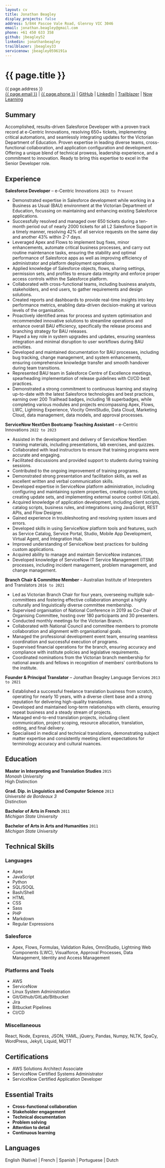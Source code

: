 ```yaml
---
layout: cv
title: Jonathan Beagley
display_projects: false
address: 5/844 Pascoe Vale Road, Glenroy VIC 3046
email: jonathan.beagley@gmail.com
phone: +61 450 633 358
github: jbeagley52
linkedin: jonathanbeagley
trailblazer: jbeagley33
servicenow: jbeagley0596191a
---
```


# {{ page.title }}

<div id="webaddress">
<i class="fa fa-globe"></i> {{ page.address }}
<br />
<i class="fa fa-envelope"></i> <a href="mailto:{{ page.email }}">{{ page.email }}</a>
|
<i class="fa fa-phone"></i> <a href="tel:{{ page.phone }}">{{ page.phone }}</a>
|
<i class="fa fa-github"></i> <a href="http://github.com/{{ page.github }}">GitHub</a>
|
<i class="fa fa-linkedin"></i> <a href="https://www.linkedin.com/in/{{ page.linkedin }}/">LinkedIn</a>
|
<i class="fa fa-graduation-cap"></i> <a href="https://trailblazer.me/id/{{ page.trailblazer }}/">Trailblazer</a>
|
<i class="fa fa-graduation-cap"></i> <a href="https://nowlearning.servicenow.com/lxp?id=nl_public&user={{ page.servicenow }}">Now Learning</a>
</div>

## Summary

Accomplished, results-driven Salesforce Developer with a proven track record at e-Centric Innovations, resolving 650+ tickets, implementing critical automations, and seamlessly integrating updates for the Victorian Department of Education. Proven expertise in leading diverse teams, cross-functional collaboration, and application configuration and development. Offering a unique blend of technical prowess, leadership experience, and a commitment to innovation. Ready to bring this expertise to excel in the Senior Developer role.

## Experience

**Salesforce Developer** &ndash; e-Centric Innovations `2023 to Present`

- Demonstrated expertise in Salesforce development while working in a Business as Usual (BAU) environment at the Victorian Department of Education, focussing on maintaining and enhancing existing Salesforce applications.
- Successfully resolved and managed over 650 tickets during a ten-month period out of nearly 2000 tickets for all L2 Salesforce Support in a timely manner, resolving 42% of all service requests on the same day and another 43% within 2-7 days.
- Leveraged Apex and Flows to implement bug fixes, minor enhancements, automate critical business processes, and carry out routine maintenance tasks, ensuring the stability and optimal performance of Salesforce apps as well as improving efficiency of administrator and platform deployment operations.
- Applied knowledge of Salesforce objects, flows, sharing settings, permission sets, and profiles to ensure data integrity and enforce proper access controls within the Salesforce platform.
- Collaborated with cross-functional teams, including business analysts, stakeholders, and end users, to gather requirements and design solutions.
- Created reports and dashboards to provide real-time insights into key performance metrics, enabling data-driven decision-making at various levels of the organisation.
- Proactively identified areas for process and system optimisation and recommended innovative solutions to streamline operations and enhance overall BAU efficiency, specifically the release process and branching strategy for BAU releases.
- Played a key role in system upgrades and updates, ensuring seamless integration and minimal disruption to user workflows during BAU activities.
- Developed and maintained documentation for BAU processes, including bug tracking, change management, and system enhancements, ensuring comprehensive knowledge transfer and smooth handover during team transitions.
- Represented BAU team in Salesforce Centre of Excellence meetings, spearheading implementation of release guidelines with CI/CD best practices.  
- Demonstrated a strong commitment to continuous learning and staying up-to-date with the latest Salesforce technologies and best practices, earning over 200 Trailhead badges, including 18 superbadges, while completing various modules and projects encompassing Apex, Flows, LWC, Lightning Experience, Vlocity OmniStudio, Data Cloud, Marketing Cloud, data management, data models, and approval processes.

**ServiceNow NextGen Bootcamp Teaching Assistant** &ndash; e-Centric Innovations `2022 to 2023`

- Assisted in the development and delivery of ServiceNow NextGen training materials, including presentations, lab exercises, and quizzes.
- Collaborated with lead instructors to ensure that training programs were accurate and engaging.
- Facilitated discussions and provided support to students during training sessions.
- Contributed to the ongoing improvement of training programs.
- Demonstrated strong presentation and facilitation skills, as well as excellent written and verbal communication skills.
- Developed expertise in ServiceNow platform administration, including configuring and maintaining system properties, creating custom scripts, creating update sets, and implementing external source control (GitLab).
- Acquired knowledge of application development, including client scripts, catalog scripts, business rules, and integrations using JavaScript, REST APIs, and Flow Designer.
- Gained experience in troubleshooting and resolving system issues and errors.
- Developed skills in using ServiceNow platform tools and features, such as Service Catalog, Service Portal, Studio, Mobile App Development, Virtual Agent, and Integration Hub.
- Improved understanding of ServiceNow best practices for building custom applications.
- Acquired ability to manage and maintain ServiceNow instances.
- Developed knowledge of ServiceNow IT Service Management (ITSM) processes, including incident management, problem management, and change management.

<!-- **Sessional Translation Teacher** &ndash; RMIT University `2019 to 2022`

- Maintaining and updating course on LMS
- Marking and providing constructive feedback
- Liaising with course coordinators and students
- Creating lesson plans and course content -->

**Branch Chair & Committee Member** &ndash; Australian Institute of Interpreters and Translators `2016 to 2021`

- Led as Victorian Branch Chair for four years, overseeing multiple sub-committees and fostering effective collaboration amongst a highly culturally and linguistically diverse committee membership.
- Supervised organisation of National Conference in 2019 as Co-Chair of Organising Committee, hosting over 180 participants and 30 presenters.
- Conducted monthly meetings for the Victorian Branch.
- Collaborated with National Council and committee members to promote collaboration and alignment with organisational goals.
- Managed the professional development event team, ensuring seamless coordination and successful execution of programs.
- Supervised financial operations for the branch, ensuring accuracy and compliance with institute policies and legislative requirements.
- Coordinated nominations from the Victorian branch membership for national awards and fellows in recognition of members' contributions to the institute.

**Founder & Principal Translator** &ndash; Jonathan Beagley Language Services `2013 to 2021`

- Established a successful freelance translation business from scratch, operating for nearly 10 years, with a diverse client base and a strong reputation for delivering high-quality translations.
- Developed and maintained long-term relationships with clients, ensuring repeat business and a steady stream of projects.
- Managed end-to-end translation projects, including client communication, project scoping, resource allocation, translation, editing, and final delivery.
- Specialised in medical and technical translations, demonstrating subject matter expertise and consistently meeting client expectations for terminology accuracy and cultural nuances.

<!-- **Research Assistant** &ndash; Monash University `2015 to 2018`

- Drafted whitepaper with improvements to interpreter assessment in Australia
- Conducted confidential interviews with various stakeholders
- Quantitative data analysis and reporting (Excel)
- Transcribed interviews -->

## Education

**Master in Interpreting and Translation Studies** `2015` \
_Monash University_ \
High Distinction

**Grad. Dip. in Linguistics and Computer Science** `2013` \
_Université de Bordeaux 3_ \
Distinction

**Bachelor of Arts in French** `2011` \
_Michigan State University_

**Bachelor of Arts in Arts and Humanities** `2011` \
_Michigan State University_

## Technical Skills

### Languages

- Apex
- JavaScript
- Python
- SQL/SOQL
- Bash/Shell
- HTML
- CSS
- Sass
- PHP
- Markdown
- Regular Expressions

### Salesforce

- Apex, Flows, Formulas, Validation Rules, OmniStudio, Lightning Web Components (LWC), Visualforce, Approval Processes, Data Management, Identity and Access Management

### Platforms and Tools

- AWS
- ServiceNow
- Linux System Administration
- Git/Github/GitLab/Bitbucket
- Jira
- Bitbucket Pipelines
- CI/CD

### Miscellaneous

React, Node, Express, JSON, YAML, jQuery, Pandas, Numpy, NLTK, SpaCy, WordPress, Jekyll, Liquid, MQTT

<!-- ## Soft Skills

Excellent written & verbal communication |
Stakeholder management |
Problem solving |
Research |
Intercultural communication |
Strong attention to detail
-->

## Certifications
- AWS Solutions Architect Associate
- ServiceNow Certified Systems Administrator
- ServiceNow Certified Application Developer

## Essential Traits

- **Cross-functional collaboration**
- **Stakeholder engagement**
- **Technical documentation**
- **Problem solving**
- **Attention to detail**
- **Continuous learning**

## Languages
English (Native) | French | Spanish | Portuguese | Dutch

<!-- ### Footer

Last updated: May 2013 -->
